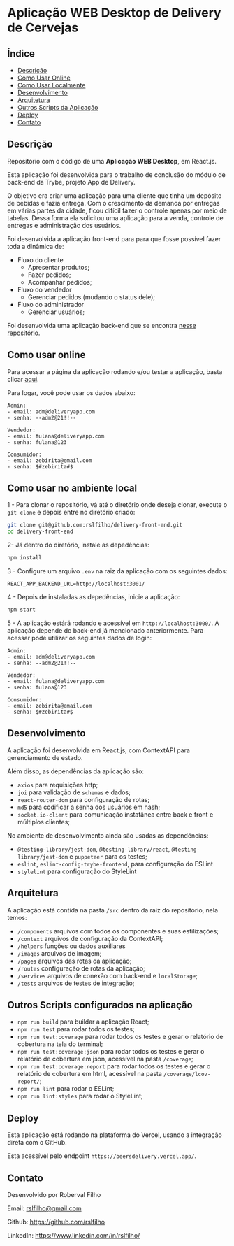 # Aplicação WEB Desktop de Delivery de Cervejas

## Índice

- [Descrição](#Descrição)
- [Como Usar Online](#Como-Usar-Online)
- [Como Usar Localmente](#Como-usar-no-ambiente-local)
- [Desenvolvimento](#Desenvolvimento)
- [Arquitetura](#Arquitetura)
- [Outros Scripts da Aplicação](#outros-scripts-configurados-na-aplicação)
- [Deploy](#Deploy)
- [Contato](#Contato)

## Descrição

Repositório com o código de uma **Aplicação WEB Desktop**, em React.js.

Esta aplicação foi desenvolvida para o trabalho de conclusão do módulo de back-end da Trybe, projeto App de Delivery.

O objetivo era criar uma aplicação para uma cliente que tinha um depósito de bebidas e fazia entrega.
Com o crescimento da demanda por entregas em várias partes da cidade, ficou difícil fazer o controle apenas por meio de tabelas.
Dessa forma ela solicitou uma aplicação para a venda, controle de entregas e administração dos usuários.

Foi desenvolvida a aplicação front-end para para que fosse possível fazer toda a dinâmica de:

- Fluxo do cliente
  - Apresentar produtos; 
  - Fazer pedidos;
  - Acompanhar pedidos;
- Fluxo do vendedor
  - Gerenciar pedidos (mudando o status dele);
- Fluxo do administrador
  - Gerenciar usuários;

Foi desenvolvida uma aplicação back-end que se encontra [nesse repositório](https://github.com/rslfilho/delivery-back-end).

## Como usar online

Para acessar a página da aplicação rodando e/ou testar a aplicação, basta clicar [aqui](https://beersdelivery.vercel.app/).

Para logar, você pode usar os dados abaixo:

```
Admin:
- email: adm@deliveryapp.com
- senha: --adm2@21!!--

Vendedor:
- email: fulana@deliveryapp.com
- senha: fulana@123

Consumidor:
- email: zebirita@email.com
- senha: $#zebirita#$
```

## Como usar no ambiente local

1 - Para clonar o repositório, vá até o diretório onde deseja clonar, execute o `git clone` e depois entre no diretório criado:

```bash
git clone git@github.com:rslfilho/delivery-front-end.git
cd delivery-front-end
```

2- Já dentro do diretório, instale as depedências:

```bash
npm install
```

3 - Configure um arquivo `.env` na raiz da aplicação com os seguintes dados:

```env
REACT_APP_BACKEND_URL=http://localhost:3001/
```

4 - Depois de instaladas as depedências, inicie a aplicação:

```bash
npm start
```

5 - A aplicação estárá rodando e acessível em `http://localhost:3000/`. A aplicação depende do back-end já mencionado anteriormente.
Para acessar pode utilizar os seguintes dados de login:

```
Admin:
- email: adm@deliveryapp.com
- senha: --adm2@21!!--

Vendedor:
- email: fulana@deliveryapp.com
- senha: fulana@123

Consumidor:
- email: zebirita@email.com
- senha: $#zebirita#$
```

## Desenvolvimento

A aplicação foi desenvolvida em React.js, com ContextAPI para gerenciamento de estado.

Além disso, as dependências da aplicação são:

- `axios` para requisições http;
- `joi` para validação de `schemas` e dados;
- `react-router-dom` para configuração de rotas;
- `md5` para codificar a senha dos usuários em hash;
- `socket.io-client` para comunicação instatânea entre back e front e múltiplos clientes;

No ambiente de desenvolvimento ainda são usadas as dependências:

- `@testing-library/jest-dom`, `@testing-library/react`, `@testing-library/jest-dom` e `puppeteer` para os testes;
- `eslint`, `eslint-config-trybe-frontend`, para configuração do ESLint
- `stylelint` para configuração do StyleLint

## Arquitetura

A aplicação está contida na pasta `/src` dentro da raiz do repositório, nela temos:

- `/components` arquivos com todos os componentes e suas estilizações;
- `/context` arquivos de configuração da ContextAPI;
- `/helpers` funções ou dados auxiliares
- `/images` arquivos de imagem;
- `/pages` arquivos das rotas da aplicação;
- `/routes` configuração de rotas da aplicação;
- `/services` arquivos de conexão com back-end e `localStorage`;
- `/tests` arquivos de testes de integração;

## Outros Scripts configurados na aplicação

* `npm run build` para buildar a aplicação React;
* `npm run test` para rodar todos os testes;
* `npm run test:coverage` para rodar todos os testes e gerar o relatório de cobertura na tela do terminal;
* `npm run test:coverage:json` para rodar todos os testes e gerar o relatório de cobertura em json, acessível na pasta `/coverage`;
* `npm run test:coverage:report` para rodar todos os testes e gerar o relatório de cobertura em html, acessível na pasta `/coverage/lcov-report/`;
* `npm run lint` para rodar o ESLint;
* `npm run lint:styles` para rodar o StyleLint;

## Deploy

Esta aplicação está rodando na plataforma do Vercel, usando a integração direta com o GitHub.

Esta acessível pelo endpoint `https://beersdelivery.vercel.app/`.

## Contato

Desenvolvido por Roberval Filho

Email: rslfilho@gmail.com

Github: https://github.com/rslfilho

LinkedIn: https://www.linkedin.com/in/rslfilho/
